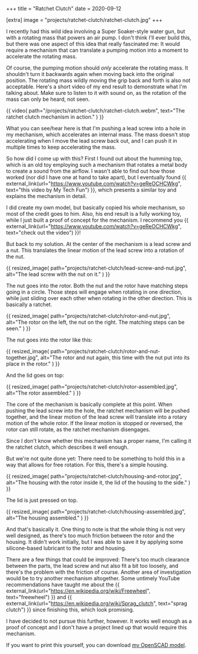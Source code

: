 +++
title = "Ratchet Clutch"
date = 2020-09-12

[extra]
image = "projects/ratchet-clutch/ratchet-clutch.jpg"
+++

I recently had this wild idea involving a Super Soaker-style water gun, but with a rotating mass that powers an air pump. I don't think I'll ever build this, but there was one aspect of this idea that really fascinated me: It would require a mechanism that can translate a pumping motion into a moment to accelerate the rotating mass.

Of course, the pumping motion should _only_ accelerate the rotating mass. It shouldn't turn it backwards again when moving back into the original position. The rotating mass wildly moving the grip back and forth is also not acceptable. Here's a short video of my end result to demonstrate what I'm talking about. Make sure to listen to it with sound on, as the rotation of the mass can only be heard, not seen.

{{
    video(
        path="/projects/ratchet-clutch/ratchet-clutch.webm",
        text="The ratchet clutch mechanism in action."
    )
}}

What you can see/hear here is that I'm pushing a lead screw into a hole in my mechanism, which accelerates an internal mass. The mass doesn't stop accelerating when I move the lead screw back out, and I can push it in multiple times to keep accelerating the mass.

So how did I come up with this? First I found out about the humming top, which is an old toy employing such a mechanism that rotates a metal body to create a sound from the airflow. I wasn't able to find out how those worked (nor did I have one at hand to take apart), but I eventually found {{ external_link(url="https://www.youtube.com/watch?v=geReOCHCWkg", text="this video by My Tech Fun") }}, which presents a similar toy and explains the mechanism in detail.

I did create my own model, but basically copied his whole mechanism, so most of the credit goes to him. Also, his end result is a fully working toy, while I just built a proof of concept for the mechanism. I recommend you {{ external_link(url="https://www.youtube.com/watch?v=geReOCHCWkg", text="check out the video") }}!

But back to my solution. At the center of the mechanism is a lead screw and a nut. This translates the linear motion of the lead screw into a rotation of the nut.

{{
    resized_image(
        path="projects/ratchet-clutch/lead-screw-and-nut.jpg",
        alt="The lead screw with the nut on it."
    )
}}

The nut goes into the rotor. Both the nut and the rotor have matching steps going in a circle. Those steps will engage when rotating in one direction, while just sliding over each other when rotating in the other direction. This is basically a ratchet.

{{
    resized_image(
        path="projects/ratchet-clutch/rotor-and-nut.jpg",
        alt="The rotor on the left, the nut on the right. The matching steps can be seen."
    )
}}

The nut goes into the rotor like this:

{{
    resized_image(
        path="projects/ratchet-clutch/rotor-and-nut-together.jpg",
        alt="The rotor and nut again, this time with the nut put into its place in the rotor."
    )
}}

And the lid goes on top:

{{
    resized_image(
        path="projects/ratchet-clutch/rotor-assembled.jpg",
        alt="The rotor assembled."
    )
}}

The core of the mechanism is basically complete at this point. When pushing the lead screw into the hole, the ratchet mechanism will be pushed together, and the linear motion of the lead screw will translate into a rotary motion of the whole rotor. If the linear motion is stopped or reversed, the rotor can still rotate, as the ratchet mechanism disengages.

Since I don't know whether this mechanism has a proper name, I'm calling it the ratchet clutch, which describes it well enough.

But we're not quite done yet: There need to be something to hold this in a way that allows for free rotation. For this, there's a simple housing.

{{
    resized_image(
        path="projects/ratchet-clutch/housing-and-rotor.jpg",
        alt="The housing with the rotor inside it, the lid of the housing to the side."
    )
}}

The lid is just pressed on top.

{{
    resized_image(
        path="projects/ratchet-clutch/housing-assembled.jpg",
        alt="The housing assembled."
    )
}}

And that's basically it. One thing to note is that the whole thing is not very well designed, as there's too much friction between the rotor and the housing. It didn't work initially, but I was able to save it by applying some silicone-based lubricant to the rotor and housing.

There are a few things that could be improved: There's too much clearance between the parts, the lead screw and nut also fit a bit too loosely, and there's the problem with the friction of course. Another area of investigation would be to try another mechanism altogether. Some untimely YouTube recommendations have taught me about the {{ external_link(url="https://en.wikipedia.org/wiki/Freewheel", text="freewheel") }} and {{ external_link(url="https://en.wikipedia.org/wiki/Sprag_clutch", text="sprag clutch") }} since finishing this, which look promising.

I have decided to not pursue this further, however. It works well enough as a proof of concept and I don't have a project lined up that would require this mechanism.

If you want to print this yourself, you can download [my OpenSCAD model](ratchet-clutch.zip).
